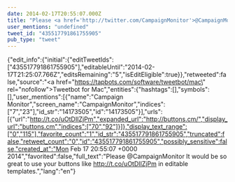 ```yaml
---
date: 2014-02-17T20:55:07.000Z
title: "Please <a href='http://twitter.com/CampaignMonitor'>@CampaignMonitor</a> It would be so great to use your buttons like http://t.co/uOtDIIZjPm in editable templates.″"
user_mentions: "undefined"
tweet_id: "435517791861755905"
pub_type: "tweet"
---
```

{"edit_info":{"initial":{"editTweetIds":["435517791861755905"],"editableUntil":"2014-02-17T21:25:07.766Z","editsRemaining":"5","isEditEligible":true}},"retweeted":false,"source":"<a href=\"https://tapbots.com/software/tweetbot/mac\" rel=\"nofollow\">Tweetbot for Mac</a>","entities":{"hashtags":[],"symbols":[],"user_mentions":[{"name":"Campaign Monitor","screen_name":"CampaignMonitor","indices":["7","23"],"id_str":"14173505","id":"14173505"}],"urls":[{"url":"http://t.co/uOtDIIZjPm","expanded_url":"http://buttons.cm/","display_url":"buttons.cm","indices":["70","92"]}]},"display_text_range":["0","115"],"favorite_count":"1","id_str":"435517791861755905","truncated":false,"retweet_count":"0","id":"435517791861755905","possibly_sensitive":false,"created_at":"Mon Feb 17 20:55:07 +0000 2014","favorited":false,"full_text":"Please @CampaignMonitor It would be so great to use your buttons like http://t.co/uOtDIIZjPm in editable templates.","lang":"en"}
